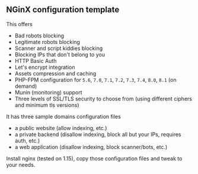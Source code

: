 ## NGinX configuration template

This offers 
* Bad robots blocking
* Legitimate robots blocking 
* Scanner and script kiddies blocking
* Blocking IPs that don't belong to you 
* HTTP Basic Auth
* Let's encrypt integration
* Assets compression and caching
* PHP-FPM configuration for `5.6`, `7.0`, `7.1`, `7.2`, `7.3`, `7.4`, `8.0`, `8.1` (on demand)
* Munin (monitoring) support
* Three levels of SSL/TLS security to choose from (using different ciphers and minimum tls versions)

It has three sample domains configuration files 
* a public website (allow indexing, etc.)
* a private backend (disallow indexing, block all but your IPs, requires auth, etc.)
* a web application (disallow indexing, block scanner/bots, etc.)

Install nginx (tested on 1.15), copy those configuration files and tweak to your needs.

